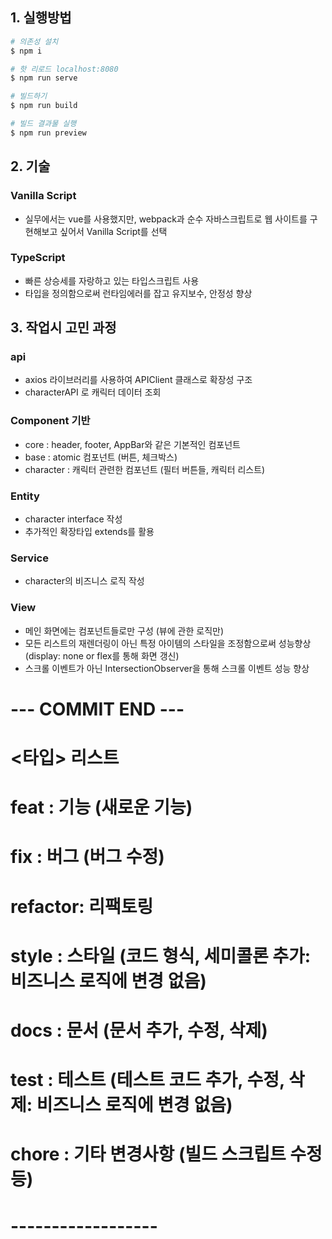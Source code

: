 ## 1. 실행방법

```bash
# 의존성 설치
$ npm i

# 핫 리로드 localhost:8080
$ npm run serve

# 빌드하기
$ npm run build

# 빌드 결과물 실행
$ npm run preview


```

## 2. 기술

### Vanilla Script

- 실무에서는 vue를 사용했지만, webpack과 순수 자바스크립트로 웹 사이트를 구현해보고 싶어서 Vanilla Script를 선택

### TypeScript

- 빠른 상승세를 자랑하고 있는 타입스크립트 사용
- 타입을 정의함으로써 런타임에러를 잡고 유지보수, 안정성 향상

## 3. 작업시 고민 과정

### api

- axios 라이브러리를 사용하여 APIClient 클래스로 확장성 구조
- characterAPI 로 캐릭터 데이터 조회

### Component 기반

- core : header, footer, AppBar와 같은 기본적인 컴포넌트
- base : atomic 컴포넌트 (버튼, 체크박스)
- character : 캐릭터 관련한 컴포넌트 (필터 버튼들, 캐릭터 리스트)

### Entity

- character interface 작성
- 추가적인 확장타입 extends를 활용

### Service

- character의 비즈니스 로직 작성

### View

- 메인 화면에는 컴포넌트들로만 구성 (뷰에 관한 로직만)
- 모든 리스트의 재렌더링이 아닌 특정 아이템의 스타일을 조정함으로써 성능향상 (display: none or flex를 통해 화면 갱신)
- 스크롤 이벤트가 아닌 IntersectionObserver을 통해 스크롤 이벤트 성능 향상

# --- COMMIT END ---

# <타입> 리스트

# feat : 기능 (새로운 기능)

# fix : 버그 (버그 수정)

# refactor: 리팩토링

# style : 스타일 (코드 형식, 세미콜론 추가: 비즈니스 로직에 변경 없음)

# docs : 문서 (문서 추가, 수정, 삭제)

# test : 테스트 (테스트 코드 추가, 수정, 삭제: 비즈니스 로직에 변경 없음)

# chore : 기타 변경사항 (빌드 스크립트 수정 등)

# ------------------
